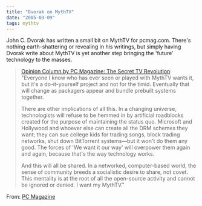 ```yaml
---
title: "Dvorak on MythTV"
date: "2005-03-09"
tags: mythtv
---
```


John C. Dvorak has written a small bit on MythTV for pcmag.com. There's nothing earth-shattering or revealing in his writings, but simply having Dvorak write about MythTV is yet another step bringing the 'future' technology to the masses.  

>   
> [Opinion Column by PC Magazine: The Secret TV Revolution](http://www.pcmag.com/article2/0,1759,1763060,00.asp): "Everyone I know who has ever seen or played with MythTV wants it, but it's a do-it-yourself project and not for the timid. Eventually that will change as packagers appear and bundle prebuilt systems together.  
>   
> There are other implications of all this. In a changing universe, technologists will refuse to be hemmed in by artificial roadblocks created for the purpose of maintaining the status quo. Microsoft and Hollywood and whoever else can create all the DRM schemes they want; they can sue college kids for trading songs, block trading networks, shut down BitTorrent systems—but it won't do them any good. The forces of 'We want it our way' will overpower them again and again, because that's the way technology works.  
>   
> And this will all be shared. In a networked, computer-based world, the sense of community breeds a socialistic desire to share, not covet. This mentality is at the root of all the open-source activity and cannot be ignored or denied. I want my MythTV."  

  
From: [PC Magazine](http://www.pcmag.com/article2/0,1759,1763060,00.asp)

